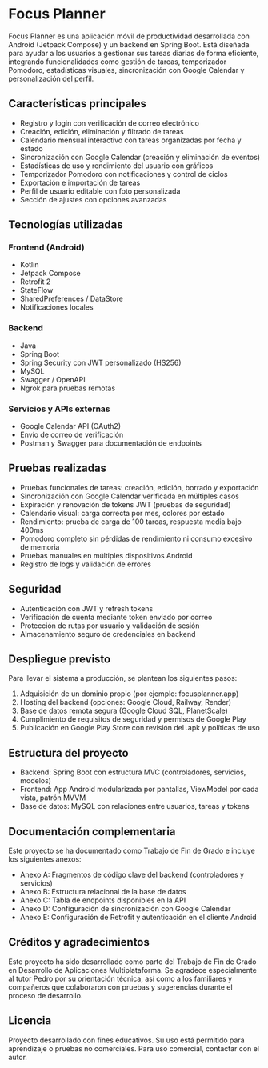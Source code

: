 # Focus Planner

Focus Planner es una aplicación móvil de productividad desarrollada con Android (Jetpack Compose) y un backend en Spring Boot. Está diseñada para ayudar a los usuarios a gestionar sus tareas diarias de forma eficiente, integrando funcionalidades como gestión de tareas, temporizador Pomodoro, estadísticas visuales, sincronización con Google Calendar y personalización del perfil.

## Características principales

- Registro y login con verificación de correo electrónico
- Creación, edición, eliminación y filtrado de tareas
- Calendario mensual interactivo con tareas organizadas por fecha y estado
- Sincronización con Google Calendar (creación y eliminación de eventos)
- Estadísticas de uso y rendimiento del usuario con gráficos
- Temporizador Pomodoro con notificaciones y control de ciclos
- Exportación e importación de tareas
- Perfil de usuario editable con foto personalizada
- Sección de ajustes con opciones avanzadas

## Tecnologías utilizadas

### Frontend (Android)
- Kotlin
- Jetpack Compose
- Retrofit 2
- StateFlow
- SharedPreferences / DataStore
- Notificaciones locales

### Backend
- Java
- Spring Boot
- Spring Security con JWT personalizado (HS256)
- MySQL
- Swagger / OpenAPI
- Ngrok para pruebas remotas

### Servicios y APIs externas
- Google Calendar API (OAuth2)
- Envío de correo de verificación
- Postman y Swagger para documentación de endpoints

## Pruebas realizadas

- Pruebas funcionales de tareas: creación, edición, borrado y exportación
- Sincronización con Google Calendar verificada en múltiples casos
- Expiración y renovación de tokens JWT (pruebas de seguridad)
- Calendario visual: carga correcta por mes, colores por estado
- Rendimiento: prueba de carga de 100 tareas, respuesta media bajo 400ms
- Pomodoro completo sin pérdidas de rendimiento ni consumo excesivo de memoria
- Pruebas manuales en múltiples dispositivos Android
- Registro de logs y validación de errores

## Seguridad

- Autenticación con JWT y refresh tokens
- Verificación de cuenta mediante token enviado por correo
- Protección de rutas por usuario y validación de sesión
- Almacenamiento seguro de credenciales en backend

## Despliegue previsto

Para llevar el sistema a producción, se plantean los siguientes pasos:

1. Adquisición de un dominio propio (por ejemplo: focusplanner.app)
2. Hosting del backend (opciones: Google Cloud, Railway, Render)
3. Base de datos remota segura (Google Cloud SQL, PlanetScale)
4. Cumplimiento de requisitos de seguridad y permisos de Google Play
5. Publicación en Google Play Store con revisión del .apk y políticas de uso

## Estructura del proyecto

- Backend: Spring Boot con estructura MVC (controladores, servicios, modelos)
- Frontend: App Android modularizada por pantallas, ViewModel por cada vista, patrón MVVM
- Base de datos: MySQL con relaciones entre usuarios, tareas y tokens

## Documentación complementaria

Este proyecto se ha documentado como Trabajo de Fin de Grado e incluye los siguientes anexos:

- Anexo A: Fragmentos de código clave del backend (controladores y servicios)
- Anexo B: Estructura relacional de la base de datos
- Anexo C: Tabla de endpoints disponibles en la API
- Anexo D: Configuración de sincronización con Google Calendar
- Anexo E: Configuración de Retrofit y autenticación en el cliente Android

## Créditos y agradecimientos

Este proyecto ha sido desarrollado como parte del Trabajo de Fin de Grado en Desarrollo de Aplicaciones Multiplataforma. Se agradece especialmente al tutor Pedro por su orientación técnica, así como a los familiares y compañeros que colaboraron con pruebas y sugerencias durante el proceso de desarrollo.

## Licencia

Proyecto desarrollado con fines educativos. Su uso está permitido para aprendizaje o pruebas no comerciales. Para uso comercial, contactar con el autor.
